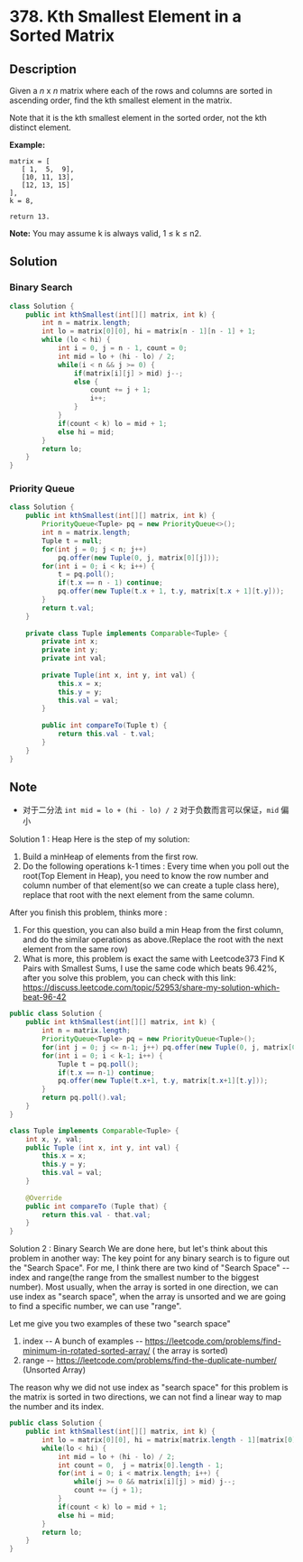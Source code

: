 # 378. Kth Smallest Element in a Sorted Matrix

## Description

Given a *n* x *n* matrix where each of the rows and columns are sorted in ascending order, find the kth smallest element in the matrix.

Note that it is the kth smallest element in the sorted order, not the kth distinct element.

**Example:**

```
matrix = [
   [ 1,  5,  9],
   [10, 11, 13],
   [12, 13, 15]
],
k = 8,

return 13.
```

**Note:** 
You may assume k is always valid, 1 ≤ k ≤ n2.



## Solution

### Binary Search

```java
class Solution {
    public int kthSmallest(int[][] matrix, int k) {
        int n = matrix.length;
        int lo = matrix[0][0], hi = matrix[n - 1][n - 1] + 1;
        while (lo < hi) {
            int i = 0, j = n - 1, count = 0;
            int mid = lo + (hi - lo) / 2;
            while(i < n && j >= 0) {
                if(matrix[i][j] > mid) j--;
                else {
                    count += j + 1;
                    i++;
                }
            }
            if(count < k) lo = mid + 1;
            else hi = mid;
        }
        return lo;
    }
}
```



### Priority Queue

```java
class Solution {
    public int kthSmallest(int[][] matrix, int k) {
        PriorityQueue<Tuple> pq = new PriorityQueue<>();
        int n = matrix.length;
        Tuple t = null;
        for(int j = 0; j < n; j++)
            pq.offer(new Tuple(0, j, matrix[0][j]));
        for(int i = 0; i < k; i++) {
            t = pq.poll();
            if(t.x == n - 1) continue;
            pq.offer(new Tuple(t.x + 1, t.y, matrix[t.x + 1][t.y]));
        }
        return t.val;
    }
    
    private class Tuple implements Comparable<Tuple> {
        private int x;
        private int y;
        private int val;
        
        private Tuple(int x, int y, int val) {
            this.x = x;
            this.y = y;
            this.val = val;
        }
        
        public int compareTo(Tuple t) {
            return this.val - t.val;
        }
    }
}
```



## Note

* 对于二分法 `int mid = lo + (hi - lo) / 2` 对于负数而言可以保证，`mid` 偏小



Solution 1 : Heap
Here is the step of my solution:

1. Build a minHeap of elements from the first row.
2. Do the following operations k-1 times :
   Every time when you poll out the root(Top Element in Heap), you need to know the row number and column number of that element(so we can create a tuple class here), replace that root with the next element from the same column.

After you finish this problem, thinks more :

1. For this question, you can also build a min Heap from the first column, and do the similar operations as above.(Replace the root with the next element from the same row)
2. What is more, this problem is exact the same with Leetcode373 Find K Pairs with Smallest Sums, I use the same code which beats 96.42%, after you solve this problem, you can check with this link:
   <https://discuss.leetcode.com/topic/52953/share-my-solution-which-beat-96-42>

```java
public class Solution {
    public int kthSmallest(int[][] matrix, int k) {
        int n = matrix.length;
        PriorityQueue<Tuple> pq = new PriorityQueue<Tuple>();
        for(int j = 0; j <= n-1; j++) pq.offer(new Tuple(0, j, matrix[0][j]));
        for(int i = 0; i < k-1; i++) {
            Tuple t = pq.poll();
            if(t.x == n-1) continue;
            pq.offer(new Tuple(t.x+1, t.y, matrix[t.x+1][t.y]));
        }
        return pq.poll().val;
    }
}

class Tuple implements Comparable<Tuple> {
    int x, y, val;
    public Tuple (int x, int y, int val) {
        this.x = x;
        this.y = y;
        this.val = val;
    }
    
    @Override
    public int compareTo (Tuple that) {
        return this.val - that.val;
    }
}
```

Solution 2 : Binary Search
We are done here, but let's think about this problem in another way:
The key point for any binary search is to figure out the "Search Space". For me, I think there are two kind of "Search Space" -- index and range(the range from the smallest number to the biggest number). Most usually, when the array is sorted in one direction, we can use index as "search space", when the array is unsorted and we are going to find a specific number, we can use "range".

Let me give you two examples of these two "search space"

1. index -- A bunch of examples -- <https://leetcode.com/problems/find-minimum-in-rotated-sorted-array/> ( the array is sorted)
2. range -- <https://leetcode.com/problems/find-the-duplicate-number/> (Unsorted Array)

The reason why we did not use index as "search space" for this problem is the matrix is sorted in two directions, we can not find a linear way to map the number and its index.

```java
public class Solution {
    public int kthSmallest(int[][] matrix, int k) {
        int lo = matrix[0][0], hi = matrix[matrix.length - 1][matrix[0].length - 1] + 1;//[lo, hi)
        while(lo < hi) {
            int mid = lo + (hi - lo) / 2;
            int count = 0,  j = matrix[0].length - 1;
            for(int i = 0; i < matrix.length; i++) {
                while(j >= 0 && matrix[i][j] > mid) j--;
                count += (j + 1);
            }
            if(count < k) lo = mid + 1;
            else hi = mid;
        }
        return lo;
    }
}
```